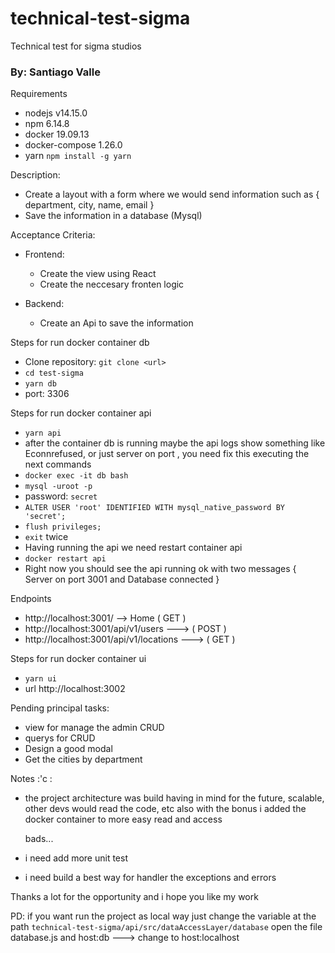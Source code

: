 # technical-test-sigma
Technical test for sigma studios

### By: Santiago Valle

Requirements
  - nodejs v14.15.0
  - npm 6.14.8
  - docker 19.09.13
  - docker-compose 1.26.0
  - yarn `npm install -g yarn`
  
Description:  
  -   Create a layout with a form where we would send information such as { department, city, name, email } 
  -   Save the information in a database (Mysql)
  
Acceptance Criteria:  
  - Frontend:  
      - Create the view using React
      - Create the neccesary fronten logic
      
  - Backend:
      - Create an Api to save the information
  
Steps for run docker container db
  -  Clone repository: `git clone <url>`
  - `cd test-sigma`
  - `yarn db`
  - port: 3306
  
Steps for run docker container api
  - `yarn api`
  - after the container db is running maybe the api logs show something like Econnrefused, or just server on port , 
    you need fix this executing the next commands
  - `docker exec -it db bash`
  - `mysql -uroot -p`
  - password: `secret`
  - `ALTER USER 'root' IDENTIFIED WITH mysql_native_password BY 'secret';`
  - `flush privileges;`
  - `exit` twice
  - Having running the api we need restart container api
  - `docker restart api`
  - Right now you should see the api running ok with two messages { Server on port 3001 and Database connected }
  
Endpoints
  - http://localhost:3001/ --> Home ( GET )
  - http://localhost:3001/api/v1/users ---> ( POST )
  - http://localhost:3001/api/v1/locations ---> ( GET )


Steps for run docker container ui
  - `yarn ui`  
  - url http://localhost:3002

Pending principal tasks:
  - view for manage the admin CRUD
  - querys for CRUD
  - Design a good modal
  - Get the cities by department
  
Notes :'c :
  - the project architecture was build having in mind for the future, scalable, other devs would read the code, etc
    also with the bonus i added the docker container to more easy read and access
    
    bads...
  - i need add more unit test
  - i need build a best way for handler the exceptions and errors
  
  Thanks a lot for the opportunity and i hope you like my work
  
  PD: if you want run the project as local way just change the variable at the path `technical-test-sigma/api/src/dataAccessLayer/database` open the file database.js and host:db ---> change to host:localhost

